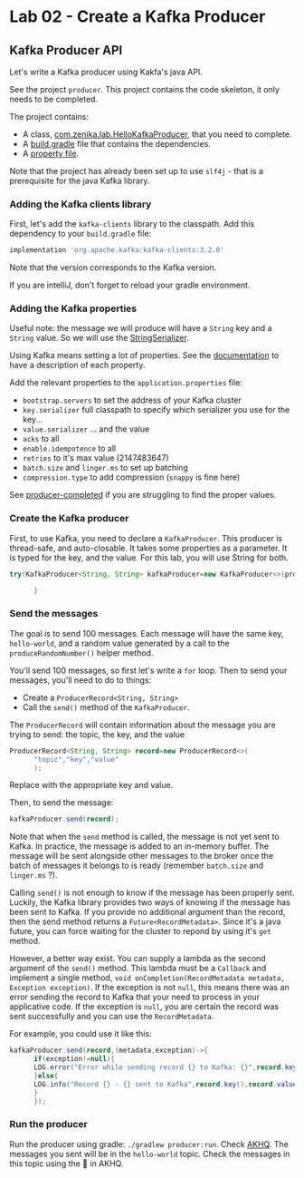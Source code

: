 # Lab 02 - Create a Kafka Producer

## Kafka Producer API

Let's write a Kafka producer using Kakfa's java API.

See the project `producer`. This project contains the code skeleton, it only needs to be completed.

The project contains:

* A class, [com.zenika.lab.HelloKafkaProducer](../producer/src/main/java/com/zenika/lab/HelloKafkaProducer.java), that you
  need to complete.
* A [build.gradle](../producer/build.gradle) file that contains the dependencies.
* A [property file](../producer/src/main/resources/application.properties).

Note that the project has already been set up to use `slf4j` - that is a prerequisite for the java Kafka library.

### Adding the Kafka clients library

First, let's add the `kafka-clients` library to the classpath. Add this dependency to your `build.gradle` file:

```groovy
implementation 'org.apache.kafka:kafka-clients:3.2.0'
```

Note that the version corresponds to the Kafka version.

If you are intelliJ, don't forget to reload your gradle environment.

### Adding the Kafka properties

Useful note: the message we will produce will have a `String` key and a `String` value. So we will use the
[StringSerializer](https://kafka.apache.org/32/javadoc/org/apache/kafka/common/serialization/StringSerializer.html).

Using Kafka means setting a lot of properties.
See the [documentation](https://kafka.apache.org/documentation.html) to have a description of each property.

Add the relevant properties to the `application.properties` file:

* `bootstrap.servers` to set the address of your Kafka cluster
* `key.serializer` full classpath to specify which serializer you use for the key...
* `value.serializer` ... and the value
* `acks` to all
* `enable.idempotence` to all
* `retries` to it's max value (2147483647)
* `batch.size` and `linger.ms` to set up batching
* `compression.type` to add compression (`snappy` is fine here)

See [producer-completed](../producer-completed) if you are struggling to find the proper values.

### Create the Kafka producer

First, to use Kafka, you need to declare a `KafkaProducer`. This producer is thread-safe, and auto-closable.
It takes some properties as a parameter.
It is typed for the key, and the value. For this lab, you will use String for both.

```java
try(KafkaProducer<String, String> kafkaProducer=new KafkaProducer<>(properties)){

      }
```

### Send the messages

The goal is to send 100 messages. Each message will have the same key, `hello-world`, and a random value generated by a
call to the `produceRandomNumber()` helper method.

You'll send 100 messages, so first let's write a `for` loop. Then to send your messages, you'll need to do to things:

* Create a `ProducerRecord<String, String>`
* Call the `send()` method of the `KafkaProducer`.

The `ProducerRecord` will contain information about the message you are trying to send: the topic, the key, and the value

```java
ProducerRecord<String, String> record=new ProducerRecord<>(
      "topic","key","value"
      );
```

Replace with the appropriate key and value.

Then, to send the message:

```java
kafkaProducer.send(record);
```

Note that when the `send` method is called, the message is not yet sent to Kafka. In practice, the message is added to an
in-memory buffer. The message will be sent alongside other messages to the broker once the batch of messages it belongs
to is ready (remember `batch.size` and `linger.ms` ?).

Calling `send()` is not enough to know if the message has been properly sent. Luckily, the Kafka library provides two
ways of knowing if the message has been sent to Kafka. If you provide no additional argument than the record, then the
send method returns a `Future<RecordMetadata>`. Since it's a java future, you can force waiting for the cluster to repond
by using it's `get` method.

However, a better way exist. You can supply a lambda as the second argument of the `send()` method. This lambda must be a
`Callback` and implement a single method, `void onCompletion(RecordMetadata metadata, Exception exception)`.
If the exception is not `null`, this means there was an error sending the record to Kafka that your need to process in
your applicative code. If the exception is `null`, you are certain the record was sent successfully and you can use the
`RecordMetadata`.

For example, you could use it like this:

```java
kafkaProducer.send(record,(metadata,exception)->{
      if(exception!=null){
      LOG.error("Error while sending record {} to Kafka: {}",record.key(),exception);
      }else{
      LOG.info("Record {} - {} sent to Kafka",record.key(),record.value());
      }
      });
```

### Run the producer

Run the producer using gradle: `./gradlew producer:run`.
Check [AKHQ](http://localhost:8085). The messages you sent will be in the `hello-world` topic. Check the messages in this
topic using the 🔎 in AKHQ.
